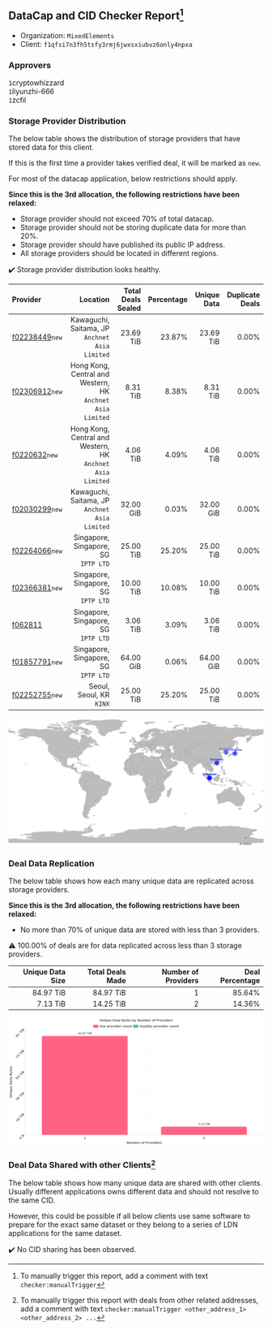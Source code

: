 ## DataCap and CID Checker Report[^1]
 - Organization: `MixedElements`
 - Client: `f1qfsi7n3fh5tsfy3rmj6jwxsxiubvz6only4npxa`
### Approvers
`1`cryptowhizzard<br/>`1`liyunzhi-666<br/>`1`zcfil

### Storage Provider Distribution
The below table shows the distribution of storage providers that have stored data for this client.

If this is the first time a provider takes verified deal, it will be marked as `new`.

For most of the datacap application, below restrictions should apply.

**Since this is the 3rd allocation, the following restrictions have been relaxed:**
 - Storage provider should not exceed 70% of total datacap.
 - Storage provider should not be storing duplicate data for more than 20%.
 - Storage provider should have published its public IP address.
 - All storage providers should be located in different regions.

✔️ Storage provider distribution looks healthy.

| Provider                                                    |                                                      Location | Total Deals Sealed | Percentage | Unique Data | Duplicate Deals |
| :---------------------------------------------------------- | ------------------------------------------------------------: | -----------------: | ---------: | ----------: | --------------: |
| [f02238449](https://filfox.info/en/address/f02238449)`new`  |             Kawaguchi, Saitama, JP<br/>`Anchnet Asia Limited` |          23.69 TiB |     23.87% |   23.69 TiB |           0.00% |
| [f02306912](https://filfox.info/en/address/f02306912)`new`  | Hong Kong, Central and Western, HK<br/>`Anchnet Asia Limited` |           8.31 TiB |      8.38% |    8.31 TiB |           0.00% |
| [f0220632](https://filfox.info/en/address/f0220632)`new`    | Hong Kong, Central and Western, HK<br/>`Anchnet Asia Limited` |           4.06 TiB |      4.09% |    4.06 TiB |           0.00% |
| [f02030299](https://filfox.info/en/address/f02030299)`new`  |             Kawaguchi, Saitama, JP<br/>`Anchnet Asia Limited` |          32.00 GiB |      0.03% |   32.00 GiB |           0.00% |
| [f02264066](https://filfox.info/en/address/f02264066)`new`  |                       Singapore, Singapore, SG<br/>`IPTP LTD` |          25.00 TiB |     25.20% |   25.00 TiB |           0.00% |
| [f02366381](https://filfox.info/en/address/f02366381)`new`  |                       Singapore, Singapore, SG<br/>`IPTP LTD` |          10.00 TiB |     10.08% |   10.00 TiB |           0.00% |
| [f062811](https://filfox.info/en/address/f062811)           |                       Singapore, Singapore, SG<br/>`IPTP LTD` |           3.06 TiB |      3.09% |    3.06 TiB |           0.00% |
| [f01857791](https://filfox.info/en/address/f01857791)`new`  |                       Singapore, Singapore, SG<br/>`IPTP LTD` |          64.00 GiB |      0.06% |   64.00 GiB |           0.00% |
| [f02252755](https://filfox.info/en/address/f02252755)`new`  |                                   Seoul, Seoul, KR<br/>`KINX` |          25.00 TiB |     25.20% |   25.00 TiB |           0.00% |

<img src="https://raw.githubusercontent.com/data-preservation-programs/filplus-checker-assets/main/filecoin-project/filecoin-plus-large-datasets/issues/1561/1693676368150.png"/>

### Deal Data Replication
The below table shows how each many unique data are replicated across storage providers.


**Since this is the 3rd allocation, the following restrictions have been relaxed:**
- No more than 70% of unique data are stored with less than 3 providers.

⚠️ 100.00% of deals are for data replicated across less than 3 storage providers.

| Unique Data Size | Total Deals Made | Number of Providers | Deal Percentage |
| ---------------: | ---------------: | ------------------: | --------------: |
|        84.97 TiB |        84.97 TiB |                   1 |          85.64% |
|         7.13 TiB |        14.25 TiB |                   2 |          14.36% |

<img src="https://raw.githubusercontent.com/data-preservation-programs/filplus-checker-assets/main/filecoin-project/filecoin-plus-large-datasets/issues/1561/1693676369011.png"/>

### Deal Data Shared with other Clients[^3]
The below table shows how many unique data are shared with other clients.
Usually different applications owns different data and should not resolve to the same CID.

However, this could be possible if all below clients use same software to prepare for the exact same dataset or they belong to a series of LDN applications for the same dataset.

✔️ No CID sharing has been observed.

[^1]: To manually trigger this report, add a comment with text `checker:manualTrigger`

[^2]: Deals from those addresses are combined into this report as they are specified with `checker:manualTrigger`

[^3]: To manually trigger this report with deals from other related addresses, add a comment with text `checker:manualTrigger <other_address_1> <other_address_2> ...`
